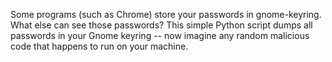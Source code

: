 Some programs (such as Chrome) store your passwords in gnome-keyring.
What else can see those passwords?  This simple Python script dumps
all passwords in your Gnome keyring -- now imagine any random
malicious code that happens to run on your machine.

